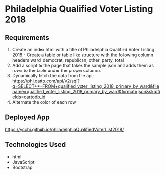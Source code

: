 
# Philadelphia Qualified Voter Listing 2018

## Requirements
1. Create an index.html with a title of Philadelphia Qualified Voter Listing 2018 - Create a table or table like structure with the following column headers    ward, democrat, republican, other_party, total
2. Add a script to the page that takes the sample json and adds them as rows to the table under the proper columns
3. Dynamically fetch the data from the api: https://phl.carto.com/api/v2/sql?q=SELECT+*+FROM+qualified_voter_listing_2018_primary_by_ward&filename=qualified_voter_listing_2018_primary_by_ward&format=json&skipfields=cartodb_id
4. Alternate the color of each row

## Deployed App
https://ycchi.github.io/philadelphiaQualifiedVoterList2018/

## Technologies Used
- html
- JavaScript
- Bootstrap

